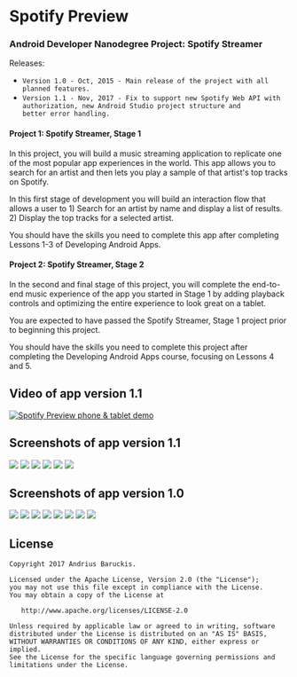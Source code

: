 # Spotify Preview 
### Android Developer Nanodegree Project: Spotify Streamer

Releases:
<ul>
 	<li><code>Version 1.0 - Oct, 2015 - Main release of the project with all planned features.</code></li>
 	<li><code>Version 1.1 - Nov, 2017 - Fix to support new Spotify Web API with authorization, new Android Studio project structure and better error handling.</code></li>
</ul>

#### Project 1: Spotify Streamer, Stage 1

In this project, you will build a music streaming application to replicate one of the most popular app experiences in the world. This app allows you to search for an artist and then lets you play a sample of that artist's top tracks on Spotify.

In this first stage of development you will build an interaction flow that allows a user to 1) Search for an artist by name and display a list of results. 2) Display the top tracks for a selected artist.

You should have the skills you need to complete this app after completing Lessons 1-3 of Developing Android Apps.

#### Project 2: Spotify Streamer, Stage 2

In the second and final stage of this project, you will complete the end-to-end music experience of the app you started in Stage 1 by adding playback controls and optimizing the entire experience to look great on a tablet.

You are expected to have passed the Spotify Streamer, Stage 1 project prior to beginning this project.

You should have the skills you need to complete this project after completing the Developing Android Apps course, focusing on Lessons 4 and 5.


## Video of app version 1.1
[![Spotify Preview phone & tablet demo](http://img.youtube.com/vi/vbsyKLHz-_U/maxresdefault.jpg)](http://www.youtube.com/watch?v=vbsyKLHz-_U "YouTube video - Click to Watch!")


## Screenshots of app version 1.1
![](/publishing/screenshots-v1.1/resized/Tablet-Google-Nexus-7-01.png) ![](/publishing/screenshots-v1.1/resized/Tablet-Google-Nexus-7-03.png) ![](/publishing/screenshots-v1.1/resized/Tablet-Google-Nexus-7-06.png) ![](/publishing/screenshots-v1.1/resized/Phone-Google-Nexus-6P-07.png) ![](/publishing/screenshots-v1.1/resized/Phone-Google-Nexus-6P-05.png) ![](/publishing/screenshots-v1.1/resized/Phone-Google-Nexus-6P-08.png)

## Screenshots of app version 1.0
![](/publishing/screenshots-v1.0/resized/Phone-Samsung-Galaxy-S5-01.png) ![](/publishing/screenshots-v1.0/resized/Phone-Samsung-Galaxy-S5-02.png) ![](/publishing/screenshots-v1.0/resized/Phone-Samsung-Galaxy-S5-03.png)   ![](/publishing/screenshots-v1.0/resized/Phone-Samsung-Galaxy-S5-06.png) ![](/publishing/screenshots-v1.0/resized/Phone-Samsung-Galaxy-S5-07.png) ![](/publishing/screenshots-v1.0/resized/Tablet-Google-Nexus-7-01.png) ![](/publishing/screenshots-v1.0/resized/Tablet-Google-Nexus-7-02.png) 
![](/publishing/screenshots-v1.0/resized/Tablet-Google-Nexus-7-03.png) 


## License

    Copyright 2017 Andrius Baruckis.

    Licensed under the Apache License, Version 2.0 (the "License");
    you may not use this file except in compliance with the License.
    You may obtain a copy of the License at

       http://www.apache.org/licenses/LICENSE-2.0

    Unless required by applicable law or agreed to in writing, software
    distributed under the License is distributed on an "AS IS" BASIS,
    WITHOUT WARRANTIES OR CONDITIONS OF ANY KIND, either express or implied.
    See the License for the specific language governing permissions and
    limitations under the License.
